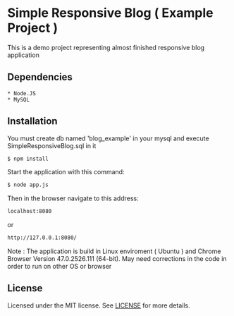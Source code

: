 Simple Responsive Blog ( Example Project )
==========================================

This is a demo project representing almost finished responsive blog application

Dependencies
------------

	* Node.JS
	* MySQL

Installation
------------

You must create db named 'blog_example' in your mysql and execute SimpleResponsiveBlog.sql in it

```sh
$ npm install
```
Start the application with this command:

```sh
$ node app.js
```

Then in the browser navigate to this address:

```html
localhost:8080
```

or

```html
http://127.0.0.1:8080/
```

Note : The application is build in Linux enviroment ( Ubuntu ) and Chrome Browser Version 47.0.2526.111 (64-bit). May need corrections in the code in order to run on other OS or browser

License
-------

Licensed under the MIT license. See [LICENSE][] for more details.

[LICENSE]: https://github.com/dAcnapyx/BSCNWAD/blob/master/projects/SimpleResponsiveBlog/LICENSE "LICENSE"
